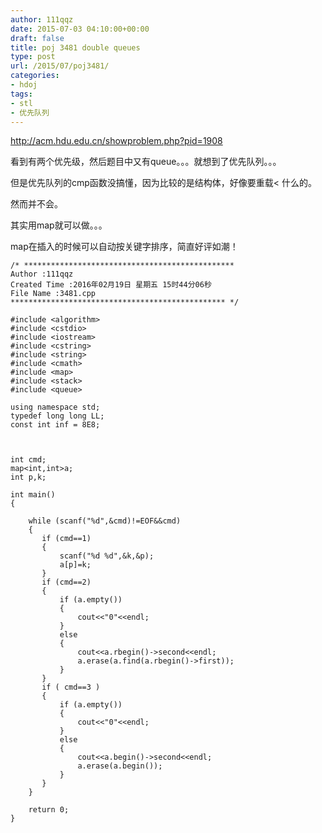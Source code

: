 ```yaml
---
author: 111qqz
date: 2015-07-03 04:10:00+00:00
draft: false
title: poj 3481 double queues
type: post
url: /2015/07/poj3481/
categories:
- hdoj
tags:
- stl
- 优先队列
---
```


http://acm.hdu.edu.cn/showproblem.php?pid=1908




看到有两个优先级，然后题目中又有queue。。。就想到了优先队列。。。




但是优先队列的cmp函数没搞懂，因为比较的是结构体，好像要重载< 什么的。




然而并不会。




其实用map就可以做。。。




map在插入的时候可以自动按关键字排序，简直好评如潮！


 

    
    /* ***********************************************
    Author :111qqz
    Created Time :2016年02月19日 星期五 15时44分06秒
    File Name :3481.cpp
    ************************************************ */
    
    #include <algorithm>
    #include <cstdio>
    #include <iostream>
    #include <cstring>
    #include <string>
    #include <cmath>
    #include <map>
    #include <stack>
    #include <queue>
    
    using namespace std;
    typedef long long LL;
    const int inf = 8E8;
    
    
    
    int cmd;
    map<int,int>a;
    int p,k;
    
    int main()
    {
    
        while (scanf("%d",&cmd)!=EOF&&cmd)
        {
           if (cmd==1)
           {
               scanf("%d %d",&k,&p);
               a[p]=k;
           }
           if (cmd==2)
           {
               if (a.empty())
               {
                   cout<<"0"<<endl;
               }
               else
               {
                   cout<<a.rbegin()->second<<endl;
                   a.erase(a.find(a.rbegin()->first));
               }
           }
           if ( cmd==3 )
           {
               if (a.empty())
               {
                   cout<<"0"<<endl;
               }
               else
               {
                   cout<<a.begin()->second<<endl;
                   a.erase(a.begin());
               }
           }
        }
    
    	return 0;
    }
    



